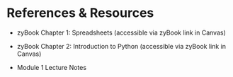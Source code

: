 # References & Resources

- zyBook Chapter 1: Spreadsheets (accessible via zyBook link in Canvas)

- zyBook Chapter 2: Introduction to Python (accessible via zyBook link in Canvas)

- Module 1 Lecture Notes


